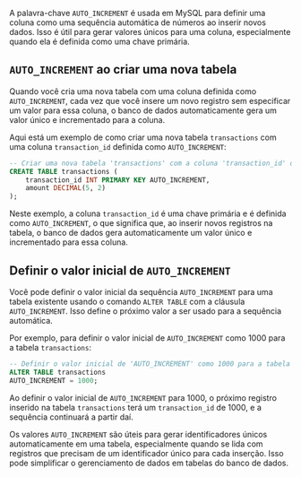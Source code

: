A palavra-chave `AUTO_INCREMENT` é usada em MySQL para definir uma coluna como uma sequência automática de números ao inserir novos dados. Isso é útil para gerar valores únicos para uma coluna, especialmente quando ela é definida como uma chave primária.

## `AUTO_INCREMENT` ao criar uma nova tabela

Quando você cria uma nova tabela com uma coluna definida como `AUTO_INCREMENT`, cada vez que você insere um novo registro sem especificar um valor para essa coluna, o banco de dados automaticamente gera um valor único e incrementado para a coluna.

Aqui está um exemplo de como criar uma nova tabela `transactions` com uma coluna `transaction_id` definida como `AUTO_INCREMENT`:

```sql
-- Criar uma nova tabela 'transactions' com a coluna 'transaction_id' definida como 'AUTO_INCREMENT'
CREATE TABLE transactions (
    transaction_id INT PRIMARY KEY AUTO_INCREMENT,
    amount DECIMAL(5, 2)
);
```

Neste exemplo, a coluna `transaction_id` é uma chave primária e é definida como `AUTO_INCREMENT`, o que significa que, ao inserir novos registros na tabela, o banco de dados gera automaticamente um valor único e incrementado para essa coluna.

## Definir o valor inicial de `AUTO_INCREMENT`

Você pode definir o valor inicial da sequência `AUTO_INCREMENT` para uma tabela existente usando o comando `ALTER TABLE` com a cláusula `AUTO_INCREMENT`. Isso define o próximo valor a ser usado para a sequência automática.

Por exemplo, para definir o valor inicial de `AUTO_INCREMENT` como 1000 para a tabela `transactions`:

```sql
-- Definir o valor inicial de 'AUTO_INCREMENT' como 1000 para a tabela 'transactions'
ALTER TABLE transactions 
AUTO_INCREMENT = 1000;
```

Ao definir o valor inicial de `AUTO_INCREMENT` para 1000, o próximo registro inserido na tabela `transactions` terá um `transaction_id` de 1000, e a sequência continuará a partir daí.

Os valores `AUTO_INCREMENT` são úteis para gerar identificadores únicos automaticamente em uma tabela, especialmente quando se lida com registros que precisam de um identificador único para cada inserção. Isso pode simplificar o gerenciamento de dados em tabelas do banco de dados.